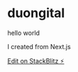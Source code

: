 # duongital
hello world

I created from Next.js

[Edit on StackBlitz ⚡️](https://stackblitz.com/edit/duongital)